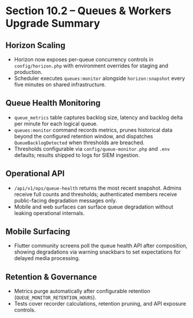 # Section 10.2 – Queues & Workers Upgrade Summary

## Horizon Scaling
- Horizon now exposes per-queue concurrency controls in `config/horizon.php` with environment overrides for staging and production.
- Scheduler executes `queues:monitor` alongside `horizon:snapshot` every five minutes on shared infrastructure.

## Queue Health Monitoring
- `queue_metrics` table captures backlog size, latency and backlog delta per minute for each logical queue.
- `queues:monitor` command records metrics, prunes historical data beyond the configured retention window, and dispatches `QueueBacklogDetected` when thresholds are breached.
- Thresholds configurable via `config/queue-monitor.php` and `.env` defaults; results shipped to logs for SIEM ingestion.

## Operational API
- `/api/v1/ops/queue-health` returns the most recent snapshot. Admins receive full counts and thresholds; authenticated members receive public-facing degradation messages only.
- Mobile and web surfaces can surface queue degradation without leaking operational internals.

## Mobile Surfacing
- Flutter community screens poll the queue health API after composition, showing degradations via warning snackbars to set expectations for delayed media processing.

## Retention & Governance
- Metrics purge automatically after configurable retention (`QUEUE_MONITOR_RETENTION_HOURS`).
- Tests cover recorder calculations, retention pruning, and API exposure controls.
